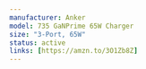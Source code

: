 ```yaml
---
manufacturer: Anker
model: 735 GaNPrime 65W Charger
size: "3-Port, 65W"
status: active
links: [https://amzn.to/3O1Zb8Z]
---
```

